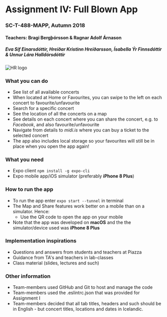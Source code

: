 # Assignment IV: Full Blown App

### SC-T-488-MAPP, Autumn 2018

#### Teachers: Bragi Bergþórsson & Ragnar Adolf Árnason

##### Eva Sif Einarsdóttir, Hreiðar Kristinn Hreiðarsson, Ísabella Ýr Finnsdóttir & Unnur Lára Halldórsdóttir

![HR logo](http://www.ru.is/media/HR_logo_vinstri_transparent.png)

### What you can do

- See list of all available concerts
- When located at Home or Favourites, you can swipe to the left on each concert to favourite/unfavourite
- Search for a specific concert
- See the location of all the concerts on a map
- See details on each concert where you can share the concert, e.g. to _Facebook_, and also favourite/unfavourite
- Navigate from details to _midi.is_ where you can buy a ticket to the selected concert
- The app also includes local storage so your favourites will still be in place when you open the app again!

### What you need

- Expo client `npm install -g expo-cli`
- Expo mobile app/iOS simulator (preferably **iPhone 8 Plus**)

### How to run the app

- To run the app enter `expo start --tunnel` in terminal
- The Map and Share features work better on a mobile than on a simulator. Hence:
  - Use the QR code to open the app on your mobile
- Note that the app was developed on **macOS** and the the simulator/device used was **iPhone 8 Plus**

### Implementation inspirations

- Questions and answers from students and teachers at Piazza
- Guidance from TA's and teachers in lab-classes
- Class material (slides, lectures and such)

### Other information

- Team-members used GitHub and Git to host and manage the code
- Team-members used the .eslintrc.json that was provided for Assignment I
- Team-members decided that all tab titles, headers and such should be in English - but concert titles, locations and dates in Icelandic.

